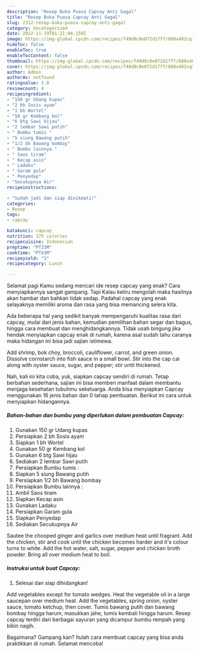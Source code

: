 ```yaml
---
description: "Resep Buka Puasa Capcay Anti Gagal"
title: "Resep Buka Puasa Capcay Anti Gagal"
slug: 2312-resep-buka-puasa-capcay-anti-gagal
category: Uncategorized
date: 2022-11-19T01:21:04.150Z
image: https://img-global.cpcdn.com/recipes/f49d8c0e072d17ff/680x482cq70/capcay-foto-resep-utama.jpg
hideToc: false
enableToc: true
enableTocContent: false
thumbnail: https://img-global.cpcdn.com/recipes/f49d8c0e072d17ff/680x482cq70/capcay-foto-resep-utama.jpg
cover: https://img-global.cpcdn.com/recipes/f49d8c0e072d17ff/680x482cq70/capcay-foto-resep-utama.jpg
author: Admin
authorAv: notfound
ratingvalue: 3.8
reviewcount: 4
recipeingredient:
- "150 gr Udang kupas"
- "2 bh Sosis ayam"
- "1 bh Wortel"
- "50 gr Kembang kol"
- "6 btg Sawi hijau"
- "2 lembar Sawi putih"
- " Bumbu tumis "
- "5 siung Bawang putih"
- "1/2 bh Bawang bombay"
- " Bumbu lainnya "
- " Saos tiram"
- " Kecap asin"
- " Ladaku"
- " Garam gula"
- " Penyedap"
- "Secukupnya Air"
recipeinstructions:

- "Sudah jadi dan siap dinikmati!"
categories:
- Resep
tags:
- capcay

katakunci: capcay 
nutrition: 175 calories
recipecuisine: Indonesian
preptime: "PT33M"
cooktime: "PT43M"
recipeyield: "3"
recipecategory: Lunch

---
```



Selamat pagi Kamu sedang mencari ide resep capcay yang enak? Cara menyiapkannya sangat gampang. Tapi Kalau keliru mengolah maka hasilnya akan hambar dan bahkan tidak sedap. Padahal capcay yang enak selayaknya memiliki aroma dan rasa yang bisa memancing selera kita.


Ada beberapa hal yang sedikit banyak mempengaruhi kualitas rasa dari capcay, mulai dari jenis bahan, kemudian pemilihan bahan segar dan bagus, hingga cara membuat dan menghidangkannya. Tidak usah bingung jika hendak menyiapkan capcay enak di rumah, karena asal sudah tahu caranya maka hidangan ini bisa jadi sajian istimewa.

Add shrimp, bok choy, broccoli, cauliflower, carrot, and green onion. Dissolve cornstarch into fish sauce in a small bowl. Stir into the cap cai along with oyster sauce, sugar, and pepper; stir until thickened.


Nah, kali ini kita coba, yuk, siapkan capcay sendiri di rumah. Tetap berbahan sederhana, sajian ini bisa memberi manfaat dalam membantu menjaga kesehatan tubuhmu sekeluarga. Anda bisa menyiapkan Capcay menggunakan 16 jenis bahan dan 0 tahap pembuatan. Berikut ini cara untuk menyiapkan hidangannya.

<!--inarticleads1-->

##### Bahan-bahan dan bumbu yang diperlukan dalam pembuatan Capcay:

1. Gunakan 150 gr Udang kupas
1. Persiapkan 2 bh Sosis ayam
1. Siapkan 1 bh Wortel
1. Gunakan 50 gr Kembang kol
1. Gunakan 6 btg Sawi hijau
1. Sediakan 2 lembar Sawi putih
1. Persiapkan  Bumbu tumis :
1. Siapkan 5 siung Bawang putih
1. Persiapkan 1/2 bh Bawang bombay
1. Persiapkan  Bumbu lainnya :
1. Ambil  Saos tiram
1. Siapkan  Kecap asin
1. Gunakan  Ladaku
1. Persiapkan  Garam gula
1. Siapkan  Penyedap
1. Sediakan Secukupnya Air


Sautee the chooped ginger and garlics over medium heat until fragrant. Add the chicken, stir and cook until the chicken becomes harder and it&#39;s colour turns to white. Add the hot water, salt, sugar, pepper and chicken broth powder. Bring all over medium heat to boil. 

<!--inarticleads2-->

##### Instruksi untuk buat Capcay:


1. Selesai dan siap dihidangkan!

Add vegetables except for tomato wedges. Heat the vegetable oil in a large saucepan over medium heat. Add the vegetables, spring onion, oyster sauce, tomato ketchup, then cover. Tumis bawang putih dan bawang bombay hingga harum, masukkan jahe, tumis kembali hingga harum. Resep capcay terdiri dari berbagai sayuran yang dicampur bumbu rempah yang bikin nagih. 

Bagaimana? Gampang kan? Itulah cara membuat capcay yang bisa anda praktikkan di rumah. Selamat mencoba!
